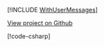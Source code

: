 [!INCLUDE [WithUserMessages](../../examples/WithUserMessages/README.md)]

<a href="https://github.com/roflmuffin/CounterStrikeSharp/tree/main/examples/WithUserMessages" class="btn btn-secondary">View project on Github <i class="bi bi-github"></i></a>

[!code-csharp[](../../examples/WithUserMessages/WithUserMessagesPlugin.cs)]